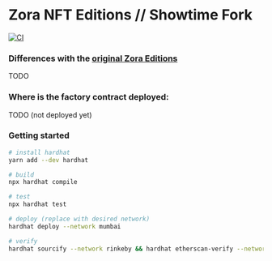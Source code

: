 # Zora NFT Editions // Showtime Fork

[![CI](https://github.com/showtime-xyz/nft-editions/actions/workflows/ci.yml/badge.svg)](https://github.com/showtime-xyz/nft-editions/actions/workflows/ci.yml)

### Differences with the [original Zora Editions](https://github.com/ourzora/nft-editions)

TODO

### Where is the factory contract deployed:

TODO (not deployed yet)

### Getting started

```sh
# install hardhat
yarn add --dev hardhat

# build
npx hardhat compile

# test
npx hardhat test

# deploy (replace with desired network)
hardhat deploy --network mumbai

# verify
hardhat sourcify --network rinkeby && hardhat etherscan-verify --network rinkeby
```
